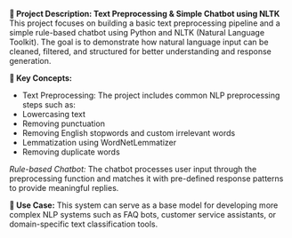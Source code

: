 **📌 Project Description: Text Preprocessing & Simple Chatbot using NLTK**
This project focuses on building a basic text preprocessing pipeline and a simple rule-based chatbot using Python and NLTK (Natural Language Toolkit). The goal is to demonstrate how natural language input can be cleaned, filtered, and structured for better understanding and response generation.

**🧠 Key Concepts:**
- Text Preprocessing: The project includes common NLP preprocessing steps such as:
- Lowercasing text
- Removing punctuation
- Removing English stopwords and custom irrelevant words
- Lemmatization using WordNetLemmatizer
- Removing duplicate words

*Rule-based Chatbot:* The chatbot processes user input through the preprocessing function and matches it with pre-defined response patterns to provide meaningful replies.

**💬 Use Case:**
This system can serve as a base model for developing more complex NLP systems such as FAQ bots, customer service assistants, or domain-specific text classification tools.
